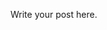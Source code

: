 <!--
.. title: sample book 2
.. slug: sample-book-2
.. date: 2020-01-19 19:24:35 UTC-08:00
.. tags: 
.. category: Book Notes
.. link: 
.. description: 
.. type: text
-->

Write your post here.
